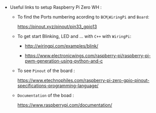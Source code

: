 - Useful links to setup Raspberry Pi Zero WH :

  - To find the Ports numbering acording to `BCM`,`WiringPi` and `Board`:
  
    https://pinout.xyz/pinout/pin33_gpio13
    
  - To get start Blinking, LED and ... with `C++` with `WiringPi`:
 
    - http://wiringpi.com/examples/blink/
    
    - https://www.electronicwings.com/raspberry-pi/raspberry-pi-pwm-generation-using-python-and-c
  - To see `Pinout` of the board :
 
    https://www.etechnophiles.com/raspberry-pi-zero-gpio-pinout-specifications-programming-language/
  - `Documentation` of the boad : 
 
    https://www.raspberrypi.com/documentation/
